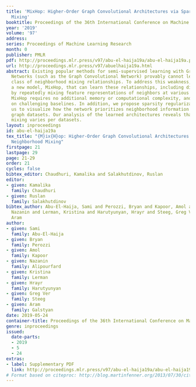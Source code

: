 ```yaml
---
title: 'MixHop: Higher-Order Graph Convolutional Architectures via Sparsified Neighborhood
  Mixing'
booktitle: Proceedings of the 36th International Conference on Machine Learning
year: '2019'
volume: '97'
address: 
series: Proceedings of Machine Learning Research
month: 0
publisher: PMLR
pdf: http://proceedings.mlr.press/v97/abu-el-haija19a/abu-el-haija19a.pdf
url: http://proceedings.mlr.press/v97/abuelhaija19a.html
abstract: Existing popular methods for semi-supervised learning with Graph Neural
  Networks (such as the Graph Convolutional Network) provably cannot learn a general
  class of neighborhood mixing relationships. To address this weakness, we propose
  a new model, MixHop, that can learn these relationships, including difference operators,
  by repeatedly mixing feature representations of neighbors at various distances.
  MixHop requires no additional memory or computational complexity, and outperforms
  on challenging baselines. In addition, we propose sparsity regularization that allows
  us to visualize how the network prioritizes neighborhood information across different
  graph datasets. Our analysis of the learned architectures reveals that neighborhood
  mixing varies per datasets.
layout: inproceedings
id: abu-el-haija19a
tex_title: "{M}ix{H}op: Higher-Order Graph Convolutional Architectures via Sparsified
  Neighborhood Mixing"
firstpage: 21
lastpage: 29
page: 21-29
order: 21
cycles: false
bibtex_editor: Chaudhuri, Kamalika and Salakhutdinov, Ruslan
editor:
- given: Kamalika
  family: Chaudhuri
- given: Ruslan
  family: Salakhutdinov
bibtex_author: Abu-El-Haija, Sami and Perozzi, Bryan and Kapoor, Amol and Alipourfard,
  Nazanin and Lerman, Kristina and Harutyunyan, Hrayr and Steeg, Greg Ver and Galstyan,
  Aram
author:
- given: Sami
  family: Abu-El-Haija
- given: Bryan
  family: Perozzi
- given: Amol
  family: Kapoor
- given: Nazanin
  family: Alipourfard
- given: Kristina
  family: Lerman
- given: Hrayr
  family: Harutyunyan
- given: Greg Ver
  family: Steeg
- given: Aram
  family: Galstyan
date: 2019-05-24
container-title: Proceedings of the 36th International Conference on Machine Learning
genre: inproceedings
issued:
  date-parts:
  - 2019
  - 5
  - 24
extras:
- label: Supplementary PDF
  link: http://proceedings.mlr.press/v97/abu-el-haija19a/abu-el-haija19a-supp.pdf
# Format based on citeproc: http://blog.martinfenner.org/2013/07/30/citeproc-yaml-for-bibliographies/
---
```

